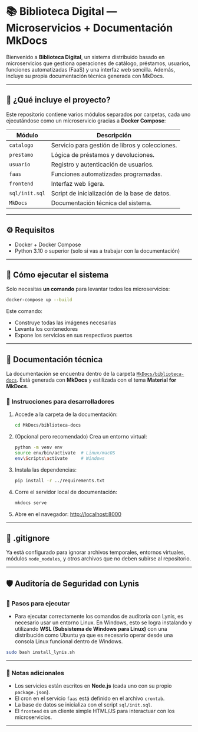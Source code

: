 # 📚 Biblioteca Digital — Microservicios + Documentación MkDocs

Bienvenido a **Biblioteca Digital**, un sistema distribuido basado en microservicios que gestiona operaciones de catálogo, préstamos, usuarios, funciones automatizadas (FaaS) y una interfaz web sencilla. Además, incluye su propia documentación técnica generada con MkDocs.

---

## 🚀 ¿Qué incluye el proyecto?

Este repositorio contiene varios módulos separados por carpetas, cada uno ejecutándose como un microservicio gracias a **Docker Compose**:

| Módulo          | Descripción |
|-----------------|-------------|
| `catalogo`      | Servicio para gestión de libros y colecciones. |
| `prestamo`      | Lógica de préstamos y devoluciones. |
| `usuario`       | Registro y autenticación de usuarios. |
| `faas`          | Funciones automatizadas programadas. |
| `frontend`      | Interfaz web ligera. |
| `sql/init.sql`  | Script de inicialización de la base de datos. |
| `MkDocs`        | Documentación técnica del sistema. |

---

## ⚙️ Requisitos

- Docker + Docker Compose
- Python 3.10 o superior (solo si vas a trabajar con la documentación)

---

## 🧪 Cómo ejecutar el sistema

Solo necesitas **un comando** para levantar todos los microservicios:

```bash
docker-compose up --build
```

Este comando:
- Construye todas las imágenes necesarias
- Levanta los contenedores
- Expone los servicios en sus respectivos puertos

---

## 📄 Documentación técnica

La documentación se encuentra dentro de la carpeta [`MkDocs/biblioteca-docs`](MkDocs/biblioteca-docs). Está generada con **MkDocs** y estilizada con el tema **Material for MkDocs**.

### 🧰 Instrucciones para desarrolladores

1. Accede a la carpeta de la documentación:

   ```bash
   cd MkDocs/biblioteca-docs
   ```

2. (Opcional pero recomendado) Crea un entorno virtual:

   ```bash
   python -m venv env
   source env/bin/activate  # Linux/macOS
   env\Scripts\activate     # Windows
   ```

3. Instala las dependencias:

   ```bash
   pip install -r ../requirements.txt
   ```

4. Corre el servidor local de documentación:

   ```bash
   mkdocs serve
   ```

5. Abre en el navegador: [http://localhost:8000](http://localhost:8000)

---

## 🧼 .gitignore

Ya está configurado para ignorar archivos temporales, entornos virtuales, módulos `node_modules`, y otros archivos que no deben subirse al repositorio.

---

## 🛡️ Auditoría de Seguridad con Lynis

### 🔧 Pasos para ejecutar
- Para ejecutar correctamente los comandos de auditoría con Lynis, es necesario usar un entorno Linux. En Windows, esto se logra instalando y utilizando **WSL (Subsistema de Windows para Linux)** con una distribución como Ubuntu ya que es necesario operar desde una consola Linux funcional dentro de Windows.

```bash
sudo bash install_lynis.sh
```

---

### 🧠 Notas adicionales

- Los servicios están escritos en **Node.js** (cada uno con su propio `package.json`).
- El cron en el servicio `faas` está definido en el archivo `crontab`.
- La base de datos se inicializa con el script `sql/init.sql`.
- El `frontend` es un cliente simple HTML/JS para interactuar con los microservicios.

---


